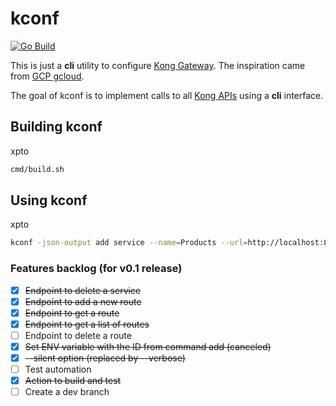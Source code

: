 # kconf

[![Go Build](https://github.com/aldebap/kconf/actions/workflows/go.yml/badge.svg)](https://github.com/aldebap/kconf/actions/workflows/go.yml)

This is just a **cli** utility to configure [Kong Gateway](https://konghq.com/products/kong-gateway).
The inspiration came from [GCP gcloud](https://cloud.google.com/sdk/gcloud/).

The goal of kconf is to implement calls to all [Kong APIs](https://docs.konghq.com/gateway/api/admin-oss/latest/)
using a **cli** interface.

## Building kconf

xpto

```sh
cmd/build.sh
```

## Using kconf

xpto

```sh
kconf -json-output add service --name=Products --url=http://localhost:8080/api/v1/products
```

### Features backlog (for v0.1 release)

- [X] ~~Endpoint to delete a service~~
- [X] ~~Endpoint to add a new route~~
- [X] ~~Endpoint to get a route~~
- [X] ~~Endpoint to get a list of routes~~
- [ ] Endpoint to delete a route
- [X] ~~Set ENV variable with the ID from command add (canceled)~~
- [X] ~~--silent option (replaced by --verbose)~~
- [ ] Test automation
- [X] ~~Action to build and test~~
- [ ] Create a dev branch
